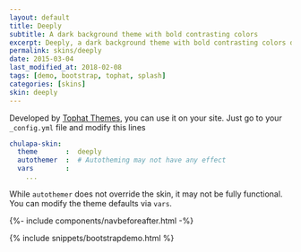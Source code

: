 ```yaml
---
layout: default
title: Deeply
subtitle: A dark background theme with bold contrasting colors
excerpt: Deeply, a dark background theme with bold contrasting colors developed by Tophat Themes.
permalink: skins/deeply
date: 2015-03-04
last_modified_at: 2018-02-08
tags: [demo, bootstrap, tophat, splash]
categories: [skins]
skin: deeply
---
```



Developed by [Tophat Themes](https://themesguide.github.io/top-hat/dist/), you can use it on your site. Just go to your `_config.yml` file and modify this lines

```yaml
chulapa-skin: 
  theme       :  deeply
  autothemer  :  # Autotheming may not have any effect
  vars        :    
    ...
```


While `autothemer` does not override the skin, it may not be fully functional. You can modify the theme defaults via `vars`.


{%- include components/navbeforeafter.html -%}


{% include snippets/bootstrapdemo.html  %}

